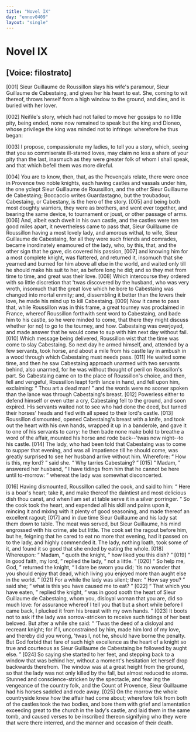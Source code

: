```yaml
---
title: "Novel IX"
day: "ennov0409"
layout: "single"
---
```

<div id="nov0409" type="novella" who="filostrato">
 <h1>
  Novel IX
 </h1>
 <p>
  <h2>
   [Voice: filostrato]
  </h2>
 </p>
 <argument>
  <p>
   <a name="p04090001">
    [001]
   </a>
   Sieur Guillaume de Roussillon slays his wife's paramour,
 Sieur Guillaume de Cabestaing, and gives her his
 heart to eat. She, coming to wit thereof, throws
 herself from a high window to the ground, and dies,
	and is buried with her lover.
  </p>
 </argument>
 <div3 type="commentary" who="author">
  <p>
   <a name="p04090002">
    [002]
   </a>
   Neifile's
   story, which had not failed to
	move her gossips to no
	little pity, being ended, none now remained to speak but the king
	and Dioneo, whose privilege the king was minded not to infringe:
	wherefore he thus began:
  </p>
 </div3>
 <div3 type="commentary" who="filostrato">
  <p>
   <a name="p04090003">
    [003]
   </a>
   I propose, compassionate my ladies, to
	tell you a story, which, seeing that you so commiserate ill-starred
	loves, may claim no less a share of your pity than the last, inasmuch
	as they were greater folk of whom I shall speak, and that which
	befell them was more direful.
  </p>
 </div3>
 <p>
  <a name="p04090004">
   [004]
  </a>
  You are to know, then, that, as the Proven&ccedil;als relate, there
 were once in Provence two noble knights, each having castles and
 vassals under him, the one yclept Sieur Guillaume de Roussillon,
 and the other Sieur Guillaume de Cabestaing;
  <note>
   Boccaccio writes
 Guardastagno, but the troubadour, Cabestaing, or
	Cabestany, is the hero of the story.
  </note>
  <a name="p04090005">
   [005]
  </a>
  and being both
 most doughty warriors, they were as brothers, and went ever together,
 and bearing the same device, to tournament or joust, or
 other passage of arms.
  <a name="p04090006">
   [006]
  </a>
  And, albeit each dwelt in his own castle,
 and the castles were ten good miles apart, it nevertheless came to
 pass that, Sieur Guillaume de Roussillon having a most lovely lady,
 and amorous withal, to wife, Sieur Guillaume de Cabestaing, for all
 they were such friends and comrades, became inordinately enamoured
 of the lady, who, by this, that, and the other sign that he gave,
 dis
  covered
 his passion,
  <a name="p04090007">
   [007]
  </a>
  and knowing him for a most complete knight,
 was flattered, and returned it, insomuch that she yearned and burned
 for him above all else in the world, and waited only till he should
 make his suit to her, as before long he did; and so they met from
 time to time, and great was their love.
  <a name="p04090008">
   [008]
  </a>
  Which intercourse they
 ordered with so little discretion that 'twas discovered by the husband,
 who was very wroth, insomuch that the great love which he bore to
 Cabestaing was changed into mortal enmity; and, dissembling it
 better than the lovers their love, he made his mind up to kill Cabestaing.
  <a name="p04090009">
   [009]
  </a>
  Now it came to pass that, while Roussillon was in this
 frame, a great tourney was proclaimed in France, whereof Roussillon
 forthwith sent word to Cabestaing, and bade him to his castle, so he
 were minded to come, that there they might discuss whether (or no)
 to go to the tourney, and how. Cabestaing was overjoyed, and
 made answer that he would come to sup with him next day without
 fail.
  <a name="p04090010">
   [010]
  </a>
  Which message being delivered, Roussillon wist that the
 time was come to slay Cabestaing. So next day he armed himself,
 and, attended by a few servants, took horse, and about a mile from
 his castle lay in ambush in a wood through which Cabestaing must
 needs pass.
  <a name="p04090011">
   [011]
  </a>
  He waited some time, and then he saw Cabestaing
 approach unarmed with two servants behind, also unarmed, for he
 was without thought of peril on Roussillon's part. So Cabestaing
 came on to the place of Roussillon's choice, and then, fell and vengeful,
 Roussillon leapt forth lance in hand, and fell upon him, exclaiming:
  <q direct="unspecified">
   Thou art a dead man!
  </q>
  and the words were no sooner
 spoken than the lance was through Cabestaing's breast.
  <a name="p04090012">
   [012]
  </a>
  Powerless
 either to defend himself or even utter a cry, Cabestaing fell to the
 ground, and soon expired. His servants waited not to see who had
 done the deed, but turned their horses' heads and fled with all speed
 to their lord's castle.
  <a name="p04090013">
   [013]
  </a>
  Roussillon dismounted, opened Cabestaing's
 breast with a knife, and took out the heart with his own hands,
 wrapped it up in a banderole, and gave it to one of his servants to
 carry: he then bade none make bold to breathe a word of the affair,
 mounted his horse and rode back--'twas now night--to his castle.
  <a name="p04090014">
   [014]
  </a>
  The lady, who had been told that Cabestaing was to come to supper
 that evening, and was all impatience till he should come, was greatly
 surprised to see her husband arrive without him. Wherefore:
  <q direct="unspecified">
   How is this, my lord?
  </q>
  said she.
  <q direct="unspecified">
   Why tarries Cabestaing?
  </q>
  <a name="p04090015">
   [015]
  </a>
  <q direct="unspecified">
   Madam,
  </q>
  answered her husband,
  <q direct="unspecified">
   I have tidings from him that he
 cannot be here until to-morrow:
  </q>
  whereat the lady was somewhat
 disconcerted.
 </p>
 <p>
  <a name="p04090016">
   [016]
  </a>
  Having dismounted, Roussillon called the cook, and said to him:
  <q direct="unspecified">
   Here is a boar's heart; take it, and make thereof the daintiest
 and most delicious dish thou canst, and when I am set at table serve
 it in a silver porringer.
  </q>
  So the cook took the heart, and expended
 all his skill and pains upon it, mincing it and mixing with it plenty
 of good seasoning, and made thereof an excellent ragout;
  <a name="p04090017">
   [017]
  </a>
  and in due
 time Sieur Guillaume and his lady sat them down to table. The
 meat was served, but Sieur Guillaume, his mind engrossed with his
 crime, ate but little. The cook set the ragout before him, but he,
 feigning that he cared to eat no more that evening, had it passed on
 to the lady, and highly commended it. The lady, nothing loath,
 took some of it, and found it so good that she ended by eating the
 whole.
  <a name="p04090018">
   [018]
  </a>
  Whereupon:
  <q direct="unspecified">
   Madam,
  </q>
  quoth the knight,
  <q direct="unspecified">
   how liked
 you this dish?
  </q>
  <a name="p04090019">
   [019]
  </a>
  <q direct="unspecified">
   In good faith, my lord,
  </q>
  replied the lady,
  <q direct="unspecified">
   not
 a little.
  </q>
  <a name="p04090020">
   [020]
  </a>
  <q direct="unspecified">
   So help me, God,
  </q>
  returned the knight,
  <q direct="unspecified">
   I dare be
 sworn you did; 'tis no wonder that you should enjoy that dead, which
 living you enjoyed more than aught else in the world.
  </q>
  <a name="p04090021">
   [021]
  </a>
  For a while
 the lady was silent; then:
  <q direct="unspecified">
   How say you?
  </q>
  said she;
  <q direct="unspecified">
   what is
 this you have caused me to eat?
  </q>
  <a name="p04090022">
   [022]
  </a>
  <q direct="unspecified">
   That which you have eaten,
  </q>
  replied the knight,
  <q direct="unspecified">
   was in good sooth the heart of Sieur Guillaume
 de Cabestaing, whom you, disloyal woman that you are, did so much
 love: for assurance whereof I tell you that but a short while before
 I came back, I plucked it from his breast with my own hands.
  </q>
  <a name="p04090023">
   [023]
  </a>
  It
 boots not to ask if the lady was sorrow-stricken to receive such tidings
 of her best beloved. But after a while she said:
  <q direct="unspecified">
   'Twas the deed
 of a disloyal and recreant knight; for if I, unconstrained by him, made
 him lord of my love, and thereby did you wrong, 'twas I, not he,
 should have borne the penalty. But God forbid that fare of such
 high excellence as the heart of a knight so true and courteous as Sieur
 Guillaume de Cabestaing be followed by aught else.
  </q>
  <a name="p04090024">
   [024]
  </a>
  So saying she
 started to her feet, and stepping back to a window that was behind
 her, without a moment's hesitation let herself drop backwards
 therefrom. The window was at a great height from the ground, so
 that the lady was not only killed by the fall, but almost reduced to
 atoms. Stunned and conscience-stricken by the spectacle, and fear
  ing
 the vengeance of the country folk, and the Count of Provence,
 Sieur Guillaume had his horses saddled and rode away.
  <a name="p04090025">
   [025]
  </a>
  On the
 morrow the whole countryside knew how the affair had come about;
 wherefore folk from both of the castles took the two bodies, and bore
 them with grief and lamentation exceeding great to the church in the
 lady's castle, and laid them in the same tomb, and caused verses to
 be inscribed thereon signifying who they were that were there
 interred, and the manner and occasion of their death.
 </p>
</div>